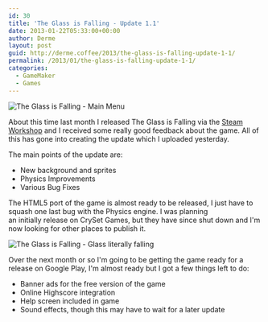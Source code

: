 ```yaml
---
id: 30
title: 'The Glass is Falling - Update 1.1'
date: 2013-01-22T05:33:00+00:00
author: Derme
layout: post
guid: http://derme.coffee/2013/the-glass-is-falling-update-1-1/
permalink: /2013/01/the-glass-is-falling-update-1-1/
categories:
  - GameMaker
  - Games
---
```

![The Glass is Falling - Main Menu](http://derme.coffee/uploads/2013/01/r12-20-1-2013-menu.png)

About this time last month I released The Glass is Falling via the [Steam Workshop](http://steamcommunity.com/sharedfiles/filedetails/?id=115103698) and I received some really good feedback about the game. All of this has gone into creating the update which I uploaded yesterday.

The main points of the update are:

- New background and sprites
- Physics Improvements
- Various Bug Fixes

<!--more-->

The HTML5 port of the game is almost ready to be released, I just have to squash one last bug with the Physics engine. I was planning an initially release on CrySet Games, but they have since shut down and I'm now looking for other places to publish it.

![The Glass is Falling - Glass literally falling](http://derme.coffee/uploads/2013/01/r11_1-7-13_2.png)

Over the next month or so I'm going to be getting the game ready for a release on Google Play, I'm almost ready but I got a few things left to do:

  - Banner ads for the free version of the game
  - Online Highscore integration
  - Help screen included in game
  - Sound effects, though this may have to wait for a later update
